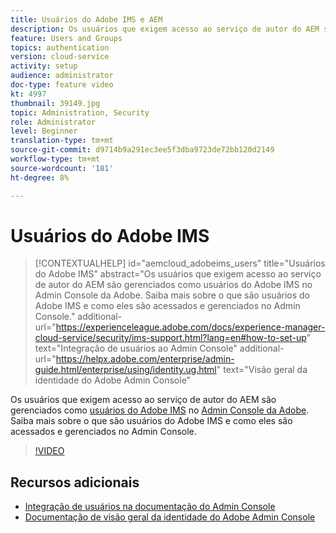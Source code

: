 ```yaml
---
title: Usuários do Adobe IMS e AEM
description: Os usuários que exigem acesso ao serviço de autor do AEM são gerenciados como usuários do Adobe IMS no Admin Console da Adobe. Saiba mais sobre o que são usuários do Adobe IMS e como eles são acessados e gerenciados no Admin Console.
feature: Users and Groups
topics: authentication
version: cloud-service
activity: setup
audience: administrator
doc-type: feature video
kt: 4997
thumbnail: 39149.jpg
topic: Administration, Security
role: Administrator
level: Beginner
translation-type: tm+mt
source-git-commit: d9714b9a291ec3ee5f3dba9723de72bb120d2149
workflow-type: tm+mt
source-wordcount: '181'
ht-degree: 8%

---
```



# Usuários do Adobe IMS

>[!CONTEXTUALHELP]
>id="aemcloud_adobeims_users"
>title="Usuários do Adobe IMS"
>abstract="Os usuários que exigem acesso ao serviço de autor do AEM são gerenciados como usuários do Adobe IMS no Admin Console da Adobe. Saiba mais sobre o que são usuários do Adobe IMS e como eles são acessados e gerenciados no Admin Console."
>additional-url="https://experienceleague.adobe.com/docs/experience-manager-cloud-service/security/ims-support.html?lang=en#how-to-set-up" text="Integração de usuários ao Admin Console"
>additional-url="https://helpx.adobe.com/enterprise/admin-guide.html/enterprise/using/identity.ug.html" text="Visão geral da identidade do Adobe Admin Console"

Os usuários que exigem acesso ao serviço de autor do AEM são gerenciados como [usuários do Adobe IMS](https://helpx.adobe.com/br/enterprise/using/set-up-identity.html) no [Admin Console da Adobe](https://adminconsole.adobe.com). Saiba mais sobre o que são usuários do Adobe IMS e como eles são acessados e gerenciados no Admin Console.

>[!VIDEO](https://video.tv.adobe.com/v/39149/?quality=12&learn=on)

## Recursos adicionais

+ [Integração de usuários na documentação do Admin Console](https://docs.adobe.com/content/help/en/experience-manager-cloud-service/security/ims-support.html#onboarding-users-in-admin-console)
+ [Documentação de visão geral da identidade do Adobe Admin Console](https://helpx.adobe.com/enterprise/using/identity.html)
